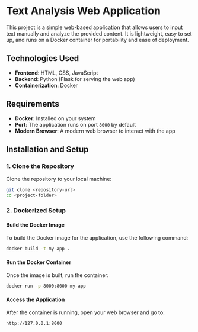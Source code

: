 # Text Analysis Web Application

This project is a simple web-based application that allows users to input text manually and analyze the provided content. It is lightweight, easy to set up, and runs on a Docker container for portability and ease of deployment.

## Technologies Used

- **Frontend**: HTML, CSS, JavaScript
- **Backend**: Python (Flask for serving the web app)
- **Containerization**: Docker

## Requirements

- **Docker**: Installed on your system
- **Port**: The application runs on port `8000` by default
- **Modern Browser**: A modern web browser to interact with the app

## Installation and Setup

### 1. Clone the Repository

Clone the repository to your local machine:

```bash
git clone <repository-url>
cd <project-folder>
```

### 2. Dockerized Setup

#### Build the Docker Image

To build the Docker image for the application, use the following command:

```bash
docker build -t my-app .
```

#### Run the Docker Container

Once the image is built, run the container:

```bash
docker run -p 8000:8000 my-app
```

#### Access the Application

After the container is running, open your web browser and go to:

```
http://127.0.0.1:8000
```

